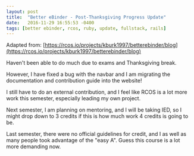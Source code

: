 ```yaml
---
layout: post
title:  "Better eBinder - Post-Thanksgiving Progress Update"
date:   2016-11-29 16:55:53 -0400
tags: [better ebinder, rcos, ruby, update, fullstack, rails]
---
```

Adapted from: [https://rcos.io/projects/kburk1997/betterebinder/blog](https://rcos.io/projects/kburk1997/betterebinder/blog)

Haven't been able to do much due to exams and Thanksgiving break.

However, I have fixed a bug with the navbar and I am migrating the documentation and contribution guide into the website!

I still have to do an external contribution, and I feel like RCOS is a lot more work this semester, especially leading my own project.

Next semester, I am planning on mentoring, and I will be taking IED, so I might drop down to 3 credits if this is how much work 4 credits is going to be.

Last semester, there were no official guidelines for credit, and I as well as many people took advantage of the "easy A". Guess this course is a lot more demanding now.